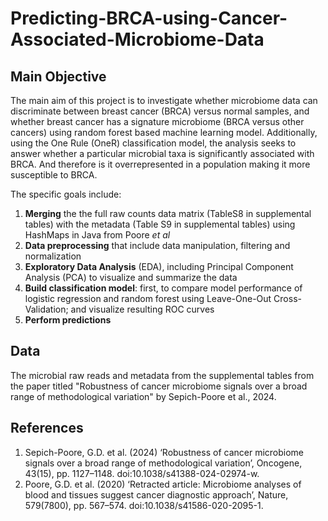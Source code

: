 # Predicting-BRCA-using-Cancer-Associated-Microbiome-Data

## Main Objective
The main aim of this project is to investigate whether microbiome data can discriminate between breast cancer (BRCA) versus normal samples, and whether breast cancer has a signature microbiome (BRCA versus other cancers) using random forest based machine learning model. Additionally, using the One Rule (OneR) classification model, the analysis seeks to answer whether a particular microbial taxa is significantly associated with BRCA. And therefore is it overrepresented in a population making it more susceptible to BRCA.

The specific goals include:
1. **Merging** the the full raw counts data matrix (TableS8 in supplemental tables) with the metadata (Table S9 in supplemental tables) using HashMaps in Java from Poore *et al*
2. **Data preprocessing** that include data manipulation, filtering and normalization
3. **Exploratory Data Analysis** (EDA), including Principal Component Analysis (PCA) to visualize and summarize the data
4. **Build classification model**: first, to compare model performance of logistic regression and random forest using Leave-One-Out  Cross-Validation; and visualize resulting ROC curves
5. **Perform predictions**

## Data
The microbial raw reads and metadata from the supplemental tables from the paper titled "Robustness of cancer microbiome signals over a broad range of methodological variation" by Sepich-Poore et al., 2024.

## References 
1. Sepich-Poore, G.D. et al. (2024) ‘Robustness of cancer microbiome signals over a broad range of methodological variation’, Oncogene, 43(15), pp. 1127–1148. doi:10.1038/s41388-024-02974-w.
2. Poore, G.D. et al. (2020) ‘Retracted article: Microbiome analyses of blood and tissues suggest cancer diagnostic approach’, Nature, 579(7800), pp. 567–574. doi:10.1038/s41586-020-2095-1. 

